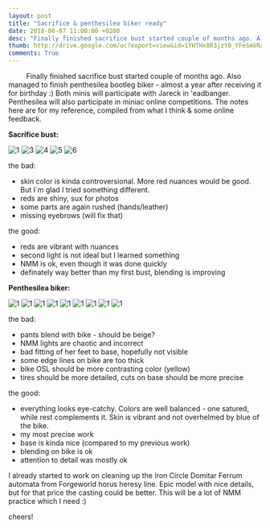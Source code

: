 ```yaml
---
layout: post
title: "Sacrifice & penthesilea biker ready"
date: 2018-06-07 11:00:00 +0200
desc: "Finally finished sacrifice bust started couple of months ago. Also managed to finish penthesilea bootleg biker - almost a year after receiving it for birthday :)"
thumb: http://drive.google.com/uc?export=view&id=1YHTHx8R3jzY0_YFeSmVRahJ1dNBfxYJE
comments: True
---
```


&nbsp;&nbsp;&nbsp;&nbsp;&nbsp;&nbsp;&nbsp;&nbsp;
Finally finished sacrifice bust started couple of months ago. Also managed to finish penthesilea bootleg biker - almost a year after receiving it for birthday :)
Both minis will participate with Jareck in 'eadbanger. Penthesilea will also participate in miniac online competitions. The notes here are for my reference, 
compiled from what I think & some online feedback.

__Sacrifice bust:__

![1](http://drive.google.com/uc?export=view&id=1xODulbUvyZPiQfOPtwY1He_LcjpkUY2F)
![3](http://drive.google.com/uc?export=view&id=1M11xxhfEBpSpiLBEsOmniWWrl6Afo0tO)
![4](http://drive.google.com/uc?export=view&id=1j6BBfzWJ0vmay7P5VUJ1EbRP_gmc6T0r)
![5](http://drive.google.com/uc?export=view&id=19KMWKLlWvrKXgiQQVKPDG1YtmE_iNCW-)
![6](http://drive.google.com/uc?export=view&id=1PG9IMLrpLafMJw6UZYMiLTywLnBH9Lgt)

the bad:
- skin color is kinda controversional. More red nuances would be good. But I`m glad I tried something different.
- reds are shiny, sux for photos
- some parts are again rushed (hands/leather)
- missing eyebrows (will fix that) 

the good:
- reds are vibrant with nuances
- second light is not ideal but I learned something
- NMM is ok, even though it was done quickly
- definately way better than my first bust, blending is improving

__Penthesilea biker:__

![1](http://drive.google.com/uc?export=view&id=1C5Bz1_05eK0WC_s6mK9AkKILXpIoPO6a)
![1](http://drive.google.com/uc?export=view&id=1PwQMYT-x4py94ARogbk0cZOJCysW9XLh)
![1](http://drive.google.com/uc?export=view&id=1-XCV7dGHWKy5tixyNF3sQBcxItnKmcza)
![1](http://drive.google.com/uc?export=view&id=1rtgUW-ufERTLCmxXajkfbPW_Tn3dt9NB)
![1](http://drive.google.com/uc?export=view&id=1iB2iaZ1wytrtMVeRC8IauU9QXrS9vrlU)
![1](http://drive.google.com/uc?export=view&id=1fcFdfcdqFN8erHOLDDFB4_jrzvNrlwfT)
![1](http://drive.google.com/uc?export=view&id=1cvUvld9eEm_nSLFkA1SmoOMkLrVLyUpo)
![1](http://drive.google.com/uc?export=view&id=1PtlbvDe-EKQonwu6WLxZfFZPYQBJJeVL)
![1](http://drive.google.com/uc?export=view&id=1YCqkYFCVnHVaJyHTV33JX6xRJe-eWtFf)

the bad:
- pants blend with bike - should be beige?
- NMM lights are chaotic and incorrect
- bad fitting of her feet to base, hopefully not visible
- some edge lines on bike are too thick
- bike OSL should be more contrasting color (yellow)
- tires should be more detailed, cuts on base should be more precise

the good:
- everything looks eye-catchy. Colors are well balanced - one satured, while rest complements it. Skin is vibrant and not overhelmed by blue of the bike.
- my most precise work
- base is kinda nice (compared to my previous work)
- blending on bike is ok
- attention to detail was mostly ok

I already started to work on cleaning up the Iron Circle Domitar Ferrum automata from Forgeworld horus heresy line. 
Epic model with nice details, but for that price the casting could be better. This will be a lot of NMM practice which I need :)

cheers!

